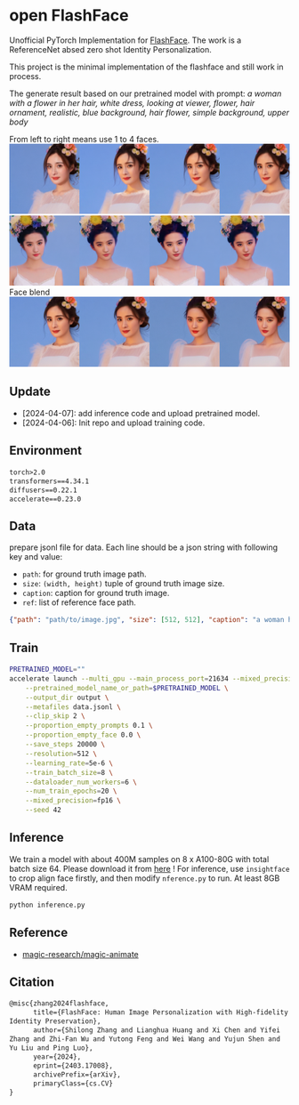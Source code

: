 # open FlashFace
Unofficial PyTorch Implementation for [FlashFace](https://arxiv.org/abs/2403.17008). The work is a ReferenceNet absed zero shot Identity Personalization.

This project is the minimal implementation of the flashface and still work in process. 

The generate result based on our pretrained model with prompt: *a woman with a flower in her hair, white dress, looking at viewer, flower, hair ornament, realistic, blue background, hair flower, simple background, upper body*

From left to right means use 1 to 4 faces.
![yangmi_4faces](asset/result_yangmi.png)
![liuyifei_4faces](asset/result_liuyifei.png)
Face blend
![blend](asset/result_blend.png)

## Update
- [2024-04-07]: add inference code and upload pretrained model.
- [2024-04-06]: Init repo and upload training code.

## Environment
```
torch>2.0
transformers==4.34.1
diffusers==0.22.1
accelerate==0.23.0
```

## Data
prepare jsonl file for data. Each line should be a json string with following key and value:
- `path`: for ground truth image path. 
- `size`: `(width, height)` tuple of ground truth image size.
- `caption`: caption for ground truth image.
- `ref`: list of reference face path.

```json
{"path": "path/to/image.jpg", "size": [512, 512], "caption": "a woman holding flowers, white dress, looking at viewer, black hair, black eyes, realistic", "ref": ["path/to/face1.jpg", "path/to/face2.jpg", "path/to/face3.jpg"]}
```

## Train
```bash
PRETRAINED_MODEL=""
accelerate launch --multi_gpu --main_process_port=21634 --mixed_precision=fp16 train.py \
    --pretrained_model_name_or_path=$PRETRAINED_MODEL \
    --output_dir output \
    --metafiles data.jsonl \
    --clip_skip 2 \
    --proportion_empty_prompts 0.1 \
    --proportion_empty_face 0.0 \
    --save_steps 20000 \
    --resolution=512 \
    --learning_rate=5e-6 \
    --train_batch_size=8 \
    --dataloader_num_workers=6 \
    --num_train_epochs=20 \
    --mixed_precision=fp16 \
    --seed 42
```

## Inference
We train a model with about 400M samples on 8 x A100-80G with total batch size 64. Please download it from [here](https://huggingface.co/IntellectGen/FlashFace) !
For inference, use `insightface` to crop align face firstly, and then modify `nference.py` to run. At least 8GB VRAM required.

```bash
python inference.py
```
## Reference
- [magic-research/magic-animate](https://github.com/magic-research/magic-animate)

## Citation
```
@misc{zhang2024flashface,
      title={FlashFace: Human Image Personalization with High-fidelity Identity Preservation}, 
      author={Shilong Zhang and Lianghua Huang and Xi Chen and Yifei Zhang and Zhi-Fan Wu and Yutong Feng and Wei Wang and Yujun Shen and Yu Liu and Ping Luo},
      year={2024},
      eprint={2403.17008},
      archivePrefix={arXiv},
      primaryClass={cs.CV}
}
```

